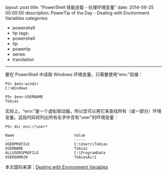 ﻿layout: post
title: "PowerShell 技能连载 - 处理环境变量"
date: 2014-06-25 00:00:00
description: PowerTip of the Day - Dealing with Environment Variables
categories:
- powershell
- tip
tags:
- powershell
- tip
- powertip
- series
- translation
---
要在 PowerShell 中读取 Windows 环境变量，只需要使用“env:”前缀：

	PS> $env:windir
	C:\Windows
	
	PS> $env:USERNAME
	Tobias

实际上，“env:”是一个虚拟驱动器，所以您可以用它来查找所有（或一部分）环境变量。这段代码将列出所有名字中含有“user”的环境变量：

	PS> dir env:\*user*
	
	Name                           Value
	----                           -----
	USERPROFILE                    C:\Users\Tobias
	USERNAME                       Tobias
	ALLUSERSPROFILE                C:\ProgramData
	USERDOMAIN                     TobiasAir1

<!--more-->
本文国际来源：[Dealing with Environment Variables](http://powershell.com/cs/blogs/tips/archive/2014/06/25/dealing-with-environment-variables.aspx)
